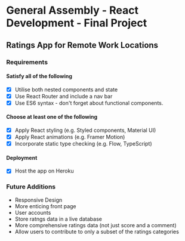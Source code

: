 # General Assembly - React Development - Final Project

## Ratings App for Remote Work Locations

### Requirements

#### Satisfy all of the following

- [x] Utilise both nested components and state
- [x] Use React Router and include a nav bar
- [x] Use ES6 syntax - don't forget about functional components.

#### Choose at least one of the following

- [x] Apply React styling (e.g. Styled components, Material UI)
- [x] Apply React animations (e.g. Framer Motion)
- [x] Incorporate static type checking (e.g. Flow, TypeScript)

#### Deployment

- [x] Host the app on Heroku

### Future Additions

- Responsive Design
- More enticing front page
- User accounts
- Store ratngs data in a live database
- More comprehensive ratings data (not just score and a comment)
- Allow users to contribute to only a subset of the ratings categories
